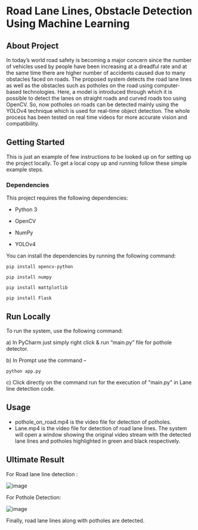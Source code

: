 # Road Lane Lines, Obstacle Detection Using Machine Learning
## About Project
In today’s world road safety is becoming a major concern since the number of vehicles used by people have been increasing at a dreadful rate and at the same time there are higher number of accidents caused due to many obstacles faced on roads. The proposed system detects the road lane lines as well as the obstacles such as potholes on the road using computer-based technologies. Here, a model is introduced through which it is possible to detect the lanes on straight roads and curved roads too using OpenCV. So, now potholes on roads can be detected mainly using the YOLOv4 technique which is used for real-time object detection. The whole process has been tested on real time videos for more accurate vision and compatibility.

## Getting Started
This is just an example of few instructions to be looked up on for setting up the project locally. To get a local copy up and running follow these simple example steps.

### Dependencies
This project requires the following dependencies:

- Python 3  

- OpenCV  

- NumPy  

- YOLOv4  

You can install the dependencies by running the following command:
 ```For pothole Detector  
pip install opencv-python
```
 ```For pothole Detector  
pip install numpy
```
```For pothole Detector  
pip install mattplotlib
```
```For pothole Detector  
pip install Flask
```
## Run Locally

To run the system, use the following command:

a) In PyCharm just simply right click & run “main.py” file for pothole detector.

b) In Prompt use the command –  
 ```For pothole Detector  
 python app.py 
```
c) Click directly on the command run for the execution of "main.py" in Lane line detection code.

## Usage
- pothole_on_road.mp4 is the video file for detection of potholes.
- Lane.mp4 is the video file for detection of road lane lines.
The system will open a window showing the
original video stream with the detected lane
lines and potholes highlighted in green and black respectively.

## Ultimate Result
For Road lane line detection :

![image](https://user-images.githubusercontent.com/131612193/233868388-5cc68377-5385-4995-8946-bba6c8ba8395.png)

For Pothole Detection:

![image](https://user-images.githubusercontent.com/131612193/233868398-4492544e-f84e-4d3d-973b-6df4235f870f.png)

Finally, road lane lines along with potholes are detected.
